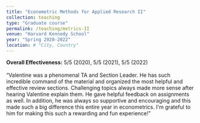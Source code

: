 ```yaml
---
title: "Econometric Methods for Applied Research II"
collection: teaching
type: "Graduate course"
permalink: /teaching/metrics-II
venue: "Harvard Kennedy School"
year: "Spring 2020-2022"
location: # "City, Country"
---
```


**Overall Effectiveness:** 5/5 (2020), 5/5 (2021), 5/5 (2022)<br/><br/>
<q>Valentine was a phenomenal TA and Section Leader. He has such incredible command of the material and organized the most helpful and effective review sections. Challenging topics always made more sense after hearing Valentine explain them. He gave helpful feedback on assignments as well. In addition, he was always so supportive and encouraging and this made such a big difference this entire year in econometrics. I'm grateful to him for making this such a rewarding and fun experience!</q>

